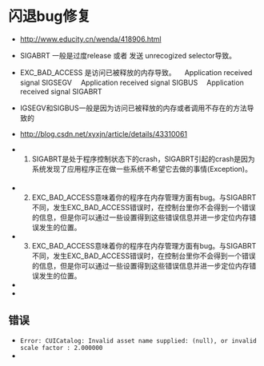 # 闪退bug修复

- <http://www.educity.cn/wenda/418906.html>

- SIGABRT 一般是过度release 或者 发送 unrecogized selector导致。
- EXC_BAD_ACCESS 是访问已被释放的内存导致。
　Application received signal SIGSEGV
　Application received signal SIGBUS
　Application received signal SIGABRT
- IGSEGV和SIGBUS一般是因为访问已被释放的内存或者调用不存在的方法导致的
- <http://blog.csdn.net/xyxjn/article/details/43310061>



- 1. SIGABRT是处于程序控制状态下的crash，SIGABRT引起的crash是因为系统发现了应用程序正在做一些系统不希望它去做的事情(Exception)。
　

- 2. EXC_BAD_ACCESS意味着你的程序在内存管理方面有bug。与SIGABRT不同，发生EXC_BAD_ACCESS错误时，在控制台里你不会得到一个错误的信息，但是你可以通过一些设置得到这些错误信息并进一步定位内存错误发生的位置。
- 3. EXC_BAD_ACCESS意味着你的程序在内存管理方面有bug。与SIGABRT不同，发生EXC_BAD_ACCESS错误时，在控制台里你不会得到一个错误的信息，但是你可以通过一些设置得到这些错误信息并进一步定位内存错误发生的位置。
- 
- 
## 错误
- `Error: CUICatalog: Invalid asset name supplied: (null), or invalid scale factor : 2.000000`
- 